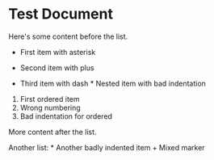 # Test Document

Here's some content before the list.

* First item with asterisk
+ Second item with plus
- Third item with dash
      * Nested item with bad indentation
1. First ordered item
3. Wrong numbering
  2. Bad indentation for ordered

More content after the list.

Another list:
    * Another badly indented item
    + Mixed marker